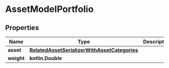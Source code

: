 
# AssetModelPortfolio

## Properties
Name | Type | Description | Notes
------------ | ------------- | ------------- | -------------
**asset** | [**RelatedAssetSerializerWithAssetCategories**](RelatedAssetSerializerWithAssetCategories.md) |  | 
**weight** | **kotlin.Double** |  | 



